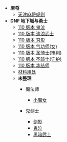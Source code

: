 - **麻将**
  - [天津麻将规则](zh-cn/other/play/mahjong/mahjong-tianjin)
- **DNF 地下城与勇士**
  - [110 版本 鬼泣](zh-cn/other/play/dnf/dnf-110-鬼泣)
  - [110 版本 流浪武士](zh-cn/other/play/dnf/dnf-110-流浪武士)
  - [110 版本 刃影](zh-cn/other/play/dnf/dnf-110-刃影)
  - [110 版本 气功师(女)](zh-cn/other/play/dnf/dnd-110-气功师(女))
  - [110 版本 圣骑士(审判)](zh-cn/other/play/dnf/dnf-110-圣骑士(审判))
  - [110 版本 圣骑士(守护)](zh-cn/other/play/dnf/dnf-110-圣骑士(守护))
  - [110 版本 冰结师](zh-cn/other/play/dnf/dnd-110-冰结师)
  - [材料用处](zh-cn/other/play/dnf/材料用处)
  - **未整理**
    - 魔法师
      - [小魔女](https://bbs.colg.cn/thread-8489688-1-1.html)

    - 鬼剑士
      - [剑影](https://bbs.colg.cn/thread-8493146-1-1.html)
      - [鬼泣](https://bbs.colg.cn/thread-8491966-1-1.html)
      - [黑暗武士](https://bbs.colg.cn/thread-8493123-1-1.html)
